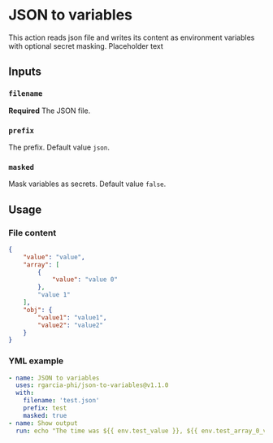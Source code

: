 # JSON to variables
This action reads json file and writes its content as environment variables with optional secret masking.
Placeholder text

## Inputs

### `filename`

**Required** The JSON file.

### `prefix`

The prefix. Default value `json`.

### `masked`

Mask variables as secrets. Default value `false`.

## Usage

### File content 
```json
{
    "value": "value",
    "array": [
        {
            "value": "value 0"
        },
        "value 1"
    ],
    "obj": {
        "value1": "value1",
        "value2": "value2"
    }
}
```

### YML example 
```yml
- name: JSON to variables
  uses: rgarcia-phi/json-to-variables@v1.1.0
  with:
    filename: 'test.json'
    prefix: test
    masked: true
- name: Show output
  run: echo "The time was ${{ env.test_value }}, ${{ env.test_array_0_value }}, ${{ env.test_obj_value1 }}"
```
